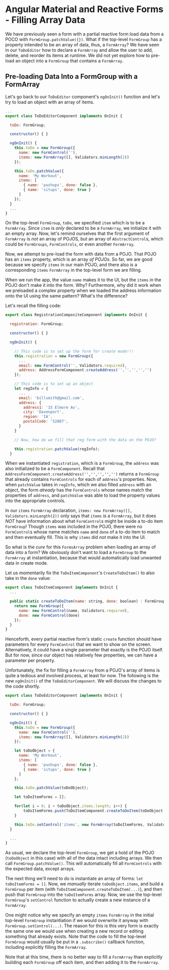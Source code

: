 # Angular Material and Reactive Forms - Filling Array Data

We have previously seen a form with a partial reactive form load data from a POCO with `FormGroup.patchValue({})`. What if the top-level `FormGroup` has a property intended
to be an array of data, thus, a `FormArray`? We have seen in our `ToDoEditor` how to declare a `FormArray` and allow the user to add, delete, and reorder its items at runtime.
We did not yet explore how to pre-load an object into a `FormGroup` that contains a `FormArray`.

## Pre-loading Data Into a FormGroup with a FormArray

Let's go back to our `ToDoEditor` component's `ngOnInit()` function and let's try to load an object with an array of items.

```javascript
...
export class ToDoEditorComponent implements OnInit {

  toDo: FormGroup;

  constructor() { }

  ngOnInit() {
    this.toDo = new FormGroup({
      name: new FormControl(''),
      items: new FormArray([], Validators.minLength(2))
    });

    this.toDo.patchValue({
      name: 'My Workout',
      items: [
        { name: 'pushups', done: false },
        { name: 'situps', done: true }
      ]
    });
  }
  ...
}
```

On the top-level `FormGroup`, `toDo`, we specified `item` which is to be a `FormArray`. Since `item` is *only* declared to be a `FormArray`, we initialize it with an empty
array. Now, let's remind ourselves that the first argument of `FormArray` is *not* an array of POJOS, but an array of `AbstractControl`s, which could be `FormGroups`, `FormControls`,
or even another `FormArray`.

Now, we attempt to pre-load the form with data from a POJO. That POJO has an `items` property, which is an array *of POJOs*. So far, we are good because we specify `items` in our
main POJO, and there also is a corresponding `items` `FormArray` in the top-level form we are filling.

When we run the app, the value `name` makes it to the UI, but the `items` in the POJO don't make it into the form. Why? Furthermore, why did it work when we preloaded a complex
property when we loaded the address information onto the UI using the same pattern? What's the difference?

Let's recall the filling code:

```javascript
export class RegistrationCompositeComponent implements OnInit {

  registration: FormGroup;

  constructor() { }

  ngOnInit() {

    // This code is to set up the form for create mode!!!
    this.registration = new FormGroup({
      ...
      email: new FormControl('', Validators.required),
      address: AddressFormComponent.createAddress('','','','','')
    });

    // This code is to set up an object
    let regInfo = {
      ...
      email: 'billsmith@gmail.com',
      address: {
        address1: '15 Elmore Av',
        city: 'Davenport',
        region: 'IA',
        postalCode: '52807',
      }
    }

    // Now, how do we fill that reg form with the data on the POJO?

    this.registration.patchValue(regInfo);
  }
```

When we instantiated `registration`, which is a `FormGroup`, the `address` was also initialized to be a `FormComponent`. Recall that `AddressFormComponent.createAddress('','','','','')`
returns a `FormGroup` that already contains `FormControls` for each of `address`'s properties. Now, when `patchValue` takes in `regInfo`, which we also filled `address` with
an object, the form *already* has the `FormControls` whose names match the properties of `address`, and `patchValue` was able to load the property values into the appropriate
controls.

In our `items` `FormArray` declaration, `items: new FormArray([], Validators.minLength(2))` only says that `items` is a `FormArray`, but it does *NOT* have information
about what `FormControl`s might be inside a to-do item `FormGroup`! Though `items` was included in the POJO, there were no `FormControl`s whose name matches `name` and `done`
of a to-do item to match and then eventually fill. This is why `items` did *not* make it into the UI.

So what is the *cure* for this `FormsArray` problem when loading an array of data into a form? We obviously don't want to load a `FormGroup` to the `FormArray` at instantiation,
because that would automatically load unwanted data in create mode.

Let us momentarily fix the `ToDoItemComponent`'s `CreateToDoItem()` to also take in the `done` value:

```javascript
export class ToDoItemComponent implements OnInit {
  ...

  public static createToDoItem(name: string, done: boolean) : FormGroup {
    return new FormGroup({
      name: new FormControl(name, Validators.required),
      done: new FormControl(done)
    });
  }
}
```

Henceforth, every partial reactive form's static `create` function should have parameters for every `FormControl` that we want to show on the screen. Alternatively, it could have a
single parameter that exactly is the POJO itself. But for now, since our object has relatively few properties, we can have a parameter per property.

Unfortunately, the fix for filling a `FormArray` from a POJO's array of items is quite a tedious and involved process, at least for now. The following is the new `ngOnInit()` of the
`ToDoEditorComponent`. We will discuss the changes to the code shortly.

```javascript
export class ToDoEditorComponent implements OnInit {

  toDo: FormGroup;

  constructor() { }

  ngOnInit() {
    this.toDo = new FormGroup({
      name: new FormControl(''),
      items: new FormArray([], Validators.minLength(2))
    });

    let toDoObject = {
      name: 'My Workout',
      items: [
        { name: 'pushups', done: false },
        { name: 'situps', done: true }
      ]
    };

    this.toDo.patchValue(toDoObject);

    let toDoItemForms = [];

    for(let i = 0; i < toDoObject.items.length; i++) {
        toDoItemForms.push(ToDoItemComponent.createToDoItem(toDoObject.items[i].name, toDoObject.items[i].done))
    }

    this.toDo.setControl('items', new FormArray(toDoItemForms, Validators.minLength(2)));
  }

  ...
}
```

As usual, we declare the top-level `FormGroup`, we get a hold of the POJO (`toDoObject` in this case) with all of the data intact including arrays. We then call `FormGroup.patchValue()`.
This will automatically fill all `FormControls` with the expected data, except arrays.

The next thing we'll need to do is instantiate an array of forms: `let toDoItemForms = []`. Now, we *manually* iterate `toDoObject.items`, and build a `FormGroup` per item (with
`ToDoItemComponent.createToDoItem(...)`), and then push that `FormGroup` into the `toDoItemForms` array. Now, we use the top-level `FormGroup`'s `setControl` function to
actually create a new instance of a `FormArray`.

One might notice why we specify an empty `items` `FormArray` in the initial top-level `FormGroup` instantiation if we would overwrite it anyway with `FormGroup.setControl(...)`.
The reason for this is this very form is exactly the same one we would use when creating a new record or editing something that already exists. Note that the code to fill the
top-level `FormGroup` would usually be put in a `.subscribe()` callback function, including explicitly filling the `FormArray`.

Note that at this time, there is no better way to fill a `FormArray` than explicitly building each `FormGroup` off each item, and then adding it to the `FormArray`.




